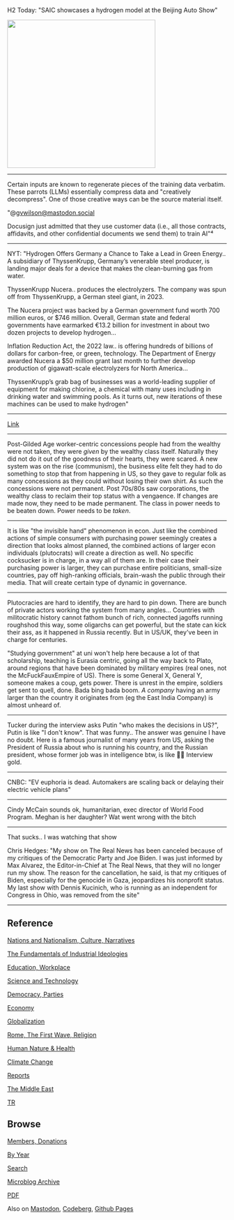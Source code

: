 
H2 Today: "SAIC showcases a hydrogen model at the Beijing Auto Show"

<img width='340' src='https://i0.wp.com/hydrogentoday.info/wp-content/uploads/2024/05/roewe-imax8.jpg.webp?w=768&ssl=1'/> 

---

Certain inputs are known to regenerate pieces of the training data
verbatim. These parrots (LLMs) essentially compress data and
"creatively decompress". One of those creative ways can be the source
material itself.

"@gvwilson@mastodon.social

Docusign just admitted that they use customer data (i.e., all those
contracts, affidavits, and other confidential documents we send them)
to train AI"⁴

---

NYT: "Hydrogen Offers Germany a Chance to Take a Lead in Green
Energy.. A subsidiary of ThyssenKrupp, Germany’s venerable steel
producer, is landing major deals for a device that makes the
clean-burning gas from water.

ThyssenKrupp Nucera.. produces the electrolyzers. The company was spun
off from ThyssenKrupp, a German steel giant, in 2023.

The Nucera project was backed by a German government fund worth 700
million euros, or $746 million. Overall, German state and federal
governments have earmarked €13.2 billion for investment in about two
dozen projects to develop hydrogen...

Inflation Reduction Act, the 2022 law.. is offering hundreds of
billions of dollars for carbon-free, or green, technology. The
Department of Energy awarded Nucera a $50 million grant last month to
further develop production of gigawatt-scale electrolyzers for North
America...

ThyssenKrupp’s grab bag of businesses was a world-leading supplier of
equipment for making chlorine, a chemical with many uses including in
drinking water and swimming pools. As it turns out, new iterations of
these machines can be used to make hydrogen"

---

[Link](https://i.etsystatic.com/23647903/r/il/bb6606/2850955533/il_570xN.2850955533_lkn3.jpg)

---

Post-Gilded Age worker-centric concessions people had from the wealthy
were not taken, they were *given* by the wealthy class
itself. Naturally they did not do it out of the goodness of their
hearts, they were scared. A new system was on the rise (communism),
the business elite felt they had to do something to stop that from
happening in US, so they gave to regular folk as many concessions as
they could without losing their own shirt. As such the concessions
were not permanent. Post 70s/80s saw corporations, the wealthy class
to reclaim their top status with a vengaence. If changes are made now,
they need to be made permanent. The class in power needs to be beaten
down. Power needs to be *taken*.

---

It is like "the invisible hand" phenomenon in econ. Just like the
combined actions of simple consumers with purchasing power seemingly
creates a direction that looks almost planned, the combined actions of
larger econ individuals (plutocrats) will create a direction as
well. No specific cocksucker is in charge, in a way all of them
are. In their case their purchasing power is larger, they can purchase
entire politicians, small-size countries, pay off high-ranking
officials, brain-wash the public through their media. That will create
certain type of dynamic in governance.

---

Plutocracies are hard to identify, they are hard to pin down. There
are bunch of private actors working the system from many
angles... Countries with militocratic history cannot fathom bunch of
rich, connected jagoffs running roughshod this way, some oligarchs can
get powerful, but the state can kick their ass, as it happened in
Russia recently. But in US/UK, they've been in charge for centuries.

"Studying government" at uni won't help here because a lot of that
scholarship, teaching is Eurasia centric, going all the way back to
Plato, around regions that have been dominated by military empires
(real ones, not the McFuckFauxEmpire of US). There is some General X,
General Y, someone makes a coup, gets power. There is unrest in the
empire, soldiers get sent to quell, done. Bada bing bada boom. *A
company* having an army larger than the country it originates from (eg
the East India Company) is almost unheard of.

---

Tucker during the interview asks Putin "who makes the decisions in
US?", Putin is like "I don't know". That was funny.. The answer was
genuine I have no doubt. Here is a famous journalist of many years
from US, asking the President of Russia about who is running his
country, and the Russian president, whose former job was in
intelligence btw, is like  🤷‍♂️ Interview gold.

---

CNBC: "EV euphoria is dead. Automakers are scaling back or delaying
their electric vehicle plans"

---

Cindy McCain sounds ok, humanitarian, exec director of World Food
Program. Meghan is her daughter? Wat went wrong with the bitch

---

That sucks.. I was watching that show

Chris Hedges: "My show on The Real News has been canceled because of
my critiques of the Democratic Party and Joe Biden. I was just
informed by Max Alvarez, the Editor-in-Chief at The Real News, that
they will no longer run my show. The reason for the cancellation, he
said, is that my critiques of Biden, especially for the genocide in
Gaza, jeopardizes his nonprofit status. My last show with Dennis
Kucinich, who is running as an independent for Congress in Ohio, was
removed from the site"

---

## Reference

[Nations and Nationalism, Culture, Narratives](0119/2013/02/nations-and-nationalism.html)

[The Fundamentals of Industrial Ideologies](0119/2011/04/fundamentals-of-industrial-ideologies.html)

[Education, Workplace](0119/2017/09/education-workplace.html)

[Science and Technology](0119/2018/09/science-technology.html)

[Democracy, Parties](0119/2016/11/democracy.html)

[Economy](2021/01/economy.html)

[Globalization](0119/2018/09/globalization.html)

[Rome, The First Wave, Religion](0119/2017/12/rome.html)

[Human Nature & Health](2020/07/human-nature.html)

[Climate Change](2022/01/climate.html)

[Reports](2021/01/reports.html)

[The Middle East](0119/2019/07/middleeast.html)

[TR](../tr/index.html)

## Browse

[Members, Donations](2022/08/members.html)

[By Year](years.html)

[Search](search.html)

[Microblog Archive](mbl/index.html)

[PDF](https://drive.google.com/uc?export=view&id=1FSi-1MnqXVq_PVTEXzzflwN8-7h92N_R)

Also on 
[Mastodon](https://fosstodon.org/@muratk5n),
[Codeberg](https://muratk5n.codeberg.page/en/),
[Github Pages](https://muratk5n.github.io/thirdwave/en/)


